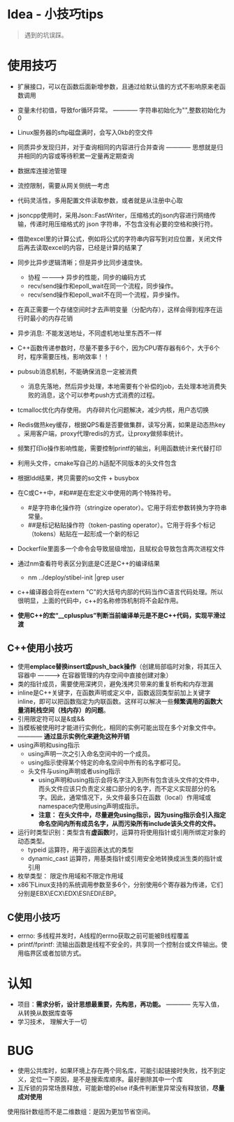 # Idea - 小技巧tips

> 遇到的坑误踩。

# 使用技巧

* 扩展接口，可以在函数后面新增参数，且通过给默认值的方式不影响原来老函数调用
* 变量未付初值，导致for循环异常。 ———— 字符串初始化为"",整数初始化为0
* Linux服务器的sftp磁盘满时，会写入0kb的空文件
* 同质异步发现归并，对于查询相同的内容进行合并查询  ———— 思想就是归并相同的内容或等待积累一定量再定期查询
* 数据库连接池管理
* 流控限制，需要从网关侧统一考虑
* 代码灵活性，多用配置文件读取参数，或者就是从注册中心取
* jsoncpp使用时，采用Json::FastWriter，压缩格式的json内容进行网络传输，传递时用压缩格式的 json 字符串，不包含没有必要的空格和换行符。
* 借助excel里的计算公式，例如将公式的字符串内容写到对应位置，关闭文件后再去读取excel的内容，已经是计算的结果了

* 同步比异步逻辑清晰；但是异步比同步速度快。
    * 协程 ————> 异步的性能，同步的编码方式
    * recv/send操作和epoll_wait在同一个流程，同步操作。
    * recv/send操作和epoll_wait不在同一个流程，异步操作。

* 在真正需要一个存储空间时才去声明变量（分配内存），这样会得到程序在运行时最小的内存花销
* 异步消息: 不能发送地址，不同虚机地址里东西不一样
* C++函数传递参数时，尽量不要多于6个，因为CPU寄存器有6个，大于6个时，程序需要压栈，影响效率！！
* pubsub消息机制，不能确保消息一定被消费
    * 消息先落地，然后异步处理，本地需要有个补偿的job，去处理本地消费失败的消息，这个可以参考push方式消费的过程。
* tcmalloc优化内存使用。  内存碎片化问题解决，减少内核，用户态切换
* Redis做热key缓存，根据QPS看是否要做集群，读写分离，如果是动态热key 。采用客户端，proxy代理redis的方式，让proxy做频率统计。
* 频繁打印io操作影响性能，需要控制printf的输出，利用函数统计来代替打印
* 利用头文件，cmake写自己的.h适配不同版本的头文件包含
* 根据ldd结果，拷贝需要的so文件 + busybox
* 在C或C++中，#和##是在宏定义中使用的两个特殊符号。
    * #是字符串化操作符（stringize operator）。它用于将宏参数转换为字符串常量。
    * ##是标记粘贴操作符（token-pasting operator）。它用于将多个标记（tokens）粘贴在一起形成一个新的标记
* Dockerfile里面多一个命令会导致层级增加，且赋权会导致包含两次进程文件
* 通过nm查看符号表区分到底是C还是C++的编译结果
    * nm ../deploy/stibel-init  |grep user
* c++编译器会将在extern "C"的大括号内部的代码当作C语言代码处理。所以很明显，上面的代码中，c++的名称修饰机制将不会起作用。
* **使用C++的宏“__cplusplus”判断当前编译单元是不是C++代码，实现平滑过渡**

## C++使用小技巧

* 使用**emplace替换insert或push_back操作**（创建局部临时对象，将其压入容器中 ————> 在容器管理的内存空间中直接创建对象）
* 类的指针成员，需要使用深拷贝，避免浅拷贝带来的重复析构和内存泄漏
* inline是C++关键字，在函数声明或定义中，函数返回类型前加上关键字inline，即可以把函数指定为内联函数。这样可以解决一些**频繁调用的函数大量消耗栈空间（栈内存）的问题**。
* 引用限定符可以是&或&&
* 当模板被使用时才能进行实例化，相同的实例可能出现在多个对象文件中。 ———— **通过显示实例化来避免这种开销**
* using声明和using指示
    * using声明一次之引入命名空间中的一个成员。
    * using指示使得某个特定的命名空间中所有的名字都可见。
    * 头文件与using声明或者using指示
        * using声明和using指示会将名字注入到所有包含该头文件的文件中，而头文件应该只负责定义接口部分的名字，而不定义实现部分的名字。因此，通常情况下，头文件最多只在函数（local）作用域或namespace内使用using声明或指示。
        * **注意： 在头文件中，尽量避免using指示，因为using指示会引入指定命名空间内所有成员名字，从而污染所有include该头文件的文件。**
* 运行时类型识别：类型含有**虚函数**时，运算符将使用指针或引用所绑定对象的动态类型。
    * typeid 运算符，用于返回表达式的类型
    * dynamic_cast 运算符，用基类指针或引用安全地转换成派生类的指针或引用
* 枚举类型： 限定作用域和不限定作用域
* x86下Linux支持的系统调用参数至多6个，分别使用6个寄存器为传递，它们分别是EBX\ECX\EDX\ESI\EDI\EBP。

## C使用小技巧

* errno: 多线程并发时，A线程的errno获取之前可能被B线程覆盖
* printf/fprintf: 流输出函数是线程不安全的，共享同一个控制台或文件输出。使用临界区或者加锁方式。

# 认知

* 项目：**需求分析，设计思想最重要，先构思，再功能。**   ———— 先写入值，从转换从数据库查等
* 学习技术， 理解大于一切

# BUG

* 使用公共库时，如果环境上存在两个同名库，可能引起链接时失败，找不到定义，定位一下原因，是不是搜索库顺序。最好删除其中一个库
* 互斥锁的异常场景释放，可能新增的else if条件判断里异常没有释放锁，**尽量成对使用**

使用指针数组而不是二维数组：是因为更加节省空间。